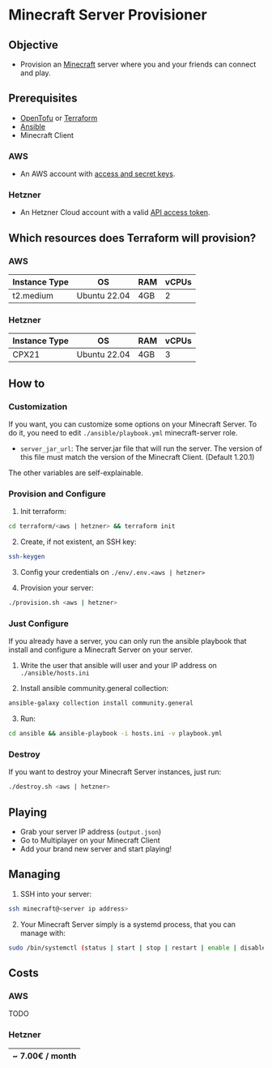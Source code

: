 # Minecraft Server Provisioner

## Objective

* Provision an [Minecraft](https://www.minecraft.net/) server where you and your friends can connect and play.

## Prerequisites

* [OpenTofu](https://opentofu.org/) or [Terraform](https://developer.hashicorp.com/terraform/tutorials/aws-get-started/install-cli)
* [Ansible](https://docs.ansible.com/ansible/latest/installation_guide/intro_installation.html)
* Minecraft Client

### AWS

* An AWS account with [access and secret keys](https://docs.aws.amazon.com/powershell/latest/userguide/pstools-appendix-sign-up.html).

### Hetzner

* An Hetzner Cloud account with a valid [API access token](https://docs.hetzner.com/cloud/api/getting-started/generating-api-token/).

## Which resources does Terraform will provision?

### AWS

| Instance Type | OS           | RAM  | vCPUs |
|---------------|--------------|------|-------|
| t2.medium     | Ubuntu 22.04 | 4GB  |  2    |

### Hetzner

| Instance Type | OS           | RAM  | vCPUs |
|---------------|--------------|------|-------|
| CPX21         | Ubuntu 22.04 | 4GB  |  3    |

## How to

### Customization

If you want, you can customize some options on your Minecraft Server. To do it, you need to edit `./ansible/playbook.yml` minecraft-server role.

* `server_jar_url`: The server.jar file that will run the server. The version of this file must match the version of the Minecraft Client. (Default 1.20.1)

The other variables are self-explainable.

### Provision and Configure

1. Init terraform:

```bash
cd terraform/<aws | hetzner> && terraform init
```

2. Create, if not existent, an SSH key:

```bash
ssh-keygen
```

3. Config your credentials on `./env/.env.<aws | hetzner>`

4. Provision your server:

```bash
./provision.sh <aws | hetzner>
```

### Just Configure

If you already have a server, you can only run the ansible playbook that install and configure a Minecraft Server on your server.

1. Write the user that ansible will user and your IP address on `./ansible/hosts.ini`

2. Install ansible community.general collection:

```bash
ansible-galaxy collection install community.general
```

3. Run:

```bash
cd ansible && ansible-playbook -i hosts.ini -v playbook.yml
```

### Destroy

If you want to destroy your Minecraft Server instances, just run:

```bash
./destroy.sh <aws | hetzner>
```

## Playing

* Grab your server IP address (`output.json`)
* Go to Multiplayer on your Minecraft Client
* Add your brand new server and start playing!

## Managing

1. SSH into your server:

```bash
ssh minecraft@<server ip address>
```

2. Your Minecraft Server simply is a systemd process, that you can manage with:

```bash
sudo /bin/systemctl (status | start | stop | restart | enable | disable)
```

## Costs

### AWS

TODO

### Hetzner

| ~ 7.00€ / month |
|-----------------|
